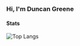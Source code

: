 ### Hi, I'm Duncan Greene

#### Stats

![Top Langs](https://github-readme-stats.vercel.app/api/top-langs/?username=DuncBoi&exclude_repo=Squabble,SignLanguageClassifier&layout=compact)
